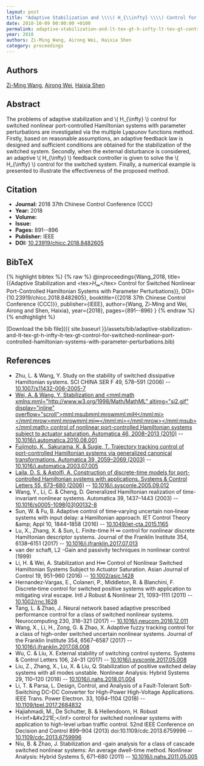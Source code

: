 ```yaml
---
layout: post
title: "Adaptive Stabilization and \\\\( H_{\\infty} \\\\) Control for Switched Nonlinear Port-Controlled Hamiltonian Systems with Parameter Perturbations"
date: 2018-10-09 00:00:00 +0100
permalink: adaptive-stabilization-and-lt-tex-gt-h-infty-lt-tex-gt-control-for-switched-nonlinear-port-controlled-hamiltonian-systems-with-parameter-perturbations
year: 2018
authors: Zi-Ming Wang, Airong Wei, Haixia Shen
category: proceedings
---
```

 
## Authors
[Zi-Ming Wang](authors/zi-ming-wang), [Airong Wei](authors/airong-wei), [Haixia Shen](authors/haixia-shen)
 
## Abstract
The problems of adaptive stabilization and \\( H_{\infty} \\) control for switched nonlinear port-controlled Hamiltonian systems with parameter perturbations are investigated via the multiple Lyapunov functions method. Firstly, based on reasonable assumptions, an adaptive feedback law is designed and sufficient conditions are obtained for the stabilization of the switched system. Secondly, when the external disturbance is considered, an adaptive \\( H_{\infty} \\) feedback controller is given to solve the \\( H_{\infty} \\) control for the switched system. Finally, a numerical example is presented to illustrate the effectiveness of the proposed method.
 
## Citation
- **Journal:** 2018 37th Chinese Control Conference (CCC)
- **Year:** 2018
- **Volume:** 
- **Issue:** 
- **Pages:** 891--896
- **Publisher:** IEEE
- **DOI:** [10.23919/chicc.2018.8482605](https://doi.org/10.23919/chicc.2018.8482605)
 
## BibTeX
{% highlight bibtex %}
{% raw %}
@inproceedings{Wang_2018,
  title={{Adaptive Stabilization and &lt;tex&gt;$H_{\infty}$&lt;/tex&gt; Control for Switched Nonlinear Port-Controlled Hamiltonian Systems with Parameter Perturbations}},
  DOI={10.23919/chicc.2018.8482605},
  booktitle={{2018 37th Chinese Control Conference (CCC)}},
  publisher={IEEE},
  author={Wang, Zi-Ming and Wei, Airong and Shen, Haixia},
  year={2018},
  pages={891--896}
}
{% endraw %}
{% endhighlight %}
 
[Download the bib file]({{ site.baseurl }}/assets/bib/adaptive-stabilization-and-lt-tex-gt-h-infty-lt-tex-gt-control-for-switched-nonlinear-port-controlled-hamiltonian-systems-with-parameter-perturbations.bib)
 
## References
- Zhu, L. & Wang, Y. Study on the stability of switched dissipative Hamiltonian systems. SCI CHINA SER F 49, 578–591 (2006) -- [10.1007/s11432-006-2005-7](https://doi.org/10.1007/s11432-006-2005-7)
- [Wei, A. & Wang, Y. Stabilization and <mml:math xmlns:mml="http://www.w3.org/1998/Math/MathML" altimg="si2.gif" display="inline" overflow="scroll"><mml:msub><mml:mrow><mml:mi>H</mml:mi></mml:mrow><mml:mrow><mml:mi>∞</mml:mi></mml:mrow></mml:msub></mml:math> control of nonlinear port-controlled Hamiltonian systems subject to actuator saturation. Automatica 46, 2008–2013 (2010)](stabilization-and-h-control-of-nonlinear-port-controlled-hamiltonian-systems-subject-to-actuator-saturation) -- [10.1016/j.automatica.2010.08.001](https://doi.org/10.1016/j.automatica.2010.08.001)
- [Fujimoto, K., Sakurama, K. & Sugie, T. Trajectory tracking control of port-controlled Hamiltonian systems via generalized canonical transformations. Automatica 39, 2059–2069 (2003)](trajectory-tracking-control-of-port-controlled-hamiltonian-systems-via-generalized-canonical-transformations) -- [10.1016/j.automatica.2003.07.005](https://doi.org/10.1016/j.automatica.2003.07.005)
- [Laila, D. S. & Astolfi, A. Construction of discrete-time models for port-controlled Hamiltonian systems with applications. Systems &amp; Control Letters 55, 673–680 (2006)](construction-of-discrete-time-models-for-port-controlled-hamiltonian-systems-with-applications) -- [10.1016/j.sysconle.2005.09.012](https://doi.org/10.1016/j.sysconle.2005.09.012)
- Wang, Y., Li, C. & Cheng, D. Generalized Hamiltonian realization of time-invariant nonlinear systems. Automatica 39, 1437–1443 (2003) -- [10.1016/s0005-1098(03)00132-8](https://doi.org/10.1016/s0005-1098(03)00132-8)
- Sun, W. & Fu, B. Adaptive control of time‐varying uncertain non‐linear systems with input delay: a Hamiltonian approach. IET Control Theory &amp;amp; Appl 10, 1844–1858 (2016) -- [10.1049/iet-cta.2015.1165](https://doi.org/10.1049/iet-cta.2015.1165)
- Lu, X., Zhang, X. & Sun, L. Finite-time H ∞ control for nonlinear discrete Hamiltonian descriptor systems. Journal of the Franklin Institute 354, 6138–6151 (2017) -- [10.1016/j.jfranklin.2017.07.013](https://doi.org/10.1016/j.jfranklin.2017.07.013)
- van der schaft, L2 -Gain and passivity techniques in nonlinear control (1999)
- Li, H. & Wei, A. Stabilization and H∞ Control of Nonlinear Switched Hamiltonian Systems Subject to Actuator Saturation. Asian Journal of Control 19, 951–960 (2016) -- [10.1002/asjc.1428](https://doi.org/10.1002/asjc.1428)
- Hernandez‐Vargas, E., Colaneri, P., Middleton, R. & Blanchini, F. Discrete‐time control for switched positive systems with application to mitigating viral escape. Intl J Robust &amp; Nonlinear 21, 1093–1111 (2011) -- [10.1002/rnc.1628](https://doi.org/10.1002/rnc.1628)
- Tang, L. & Zhao, J. Neural network based adaptive prescribed performance control for a class of switched nonlinear systems. Neurocomputing 230, 316–321 (2017) -- [10.1016/j.neucom.2016.12.011](https://doi.org/10.1016/j.neucom.2016.12.011)
- Wang, X., Li, H., Zong, G. & Zhao, X. Adaptive fuzzy tracking control for a class of high-order switched uncertain nonlinear systems. Journal of the Franklin Institute 354, 6567–6587 (2017) -- [10.1016/j.jfranklin.2017.08.008](https://doi.org/10.1016/j.jfranklin.2017.08.008)
- Wu, C. & Liu, X. External stability of switching control systems. Systems &amp; Control Letters 106, 24–31 (2017) -- [10.1016/j.sysconle.2017.05.008](https://doi.org/10.1016/j.sysconle.2017.05.008)
- Liu, Z., Zhang, X., Lu, X. & Liu, Q. Stabilization of positive switched delay systems with all modes unstable. Nonlinear Analysis: Hybrid Systems 29, 110–120 (2018) -- [10.1016/j.nahs.2018.01.004](https://doi.org/10.1016/j.nahs.2018.01.004)
- Li, T. & Parsa, L. Design, Control, and Analysis of a Fault-Tolerant Soft-Switching DC–DC Converter for High-Power High-Voltage Applications. IEEE Trans. Power Electron. 33, 1094–1104 (2018) -- [10.1109/tpel.2017.2684832](https://doi.org/10.1109/tpel.2017.2684832)
- Hajiahmadi, M., De Schutter, B. & Hellendoorn, H. Robust H&lt;inf&gt;&amp;#x221E;&lt;/inf&gt; control for switched nonlinear systems with application to high-level urban traffic control. 52nd IEEE Conference on Decision and Control 899–904 (2013) doi:10.1109/cdc.2013.6759996 -- [10.1109/cdc.2013.6759996](https://doi.org/10.1109/cdc.2013.6759996)
- Niu, B. & Zhao, J. Stabilization and -gain analysis for a class of cascade switched nonlinear systems: An average dwell-time method. Nonlinear Analysis: Hybrid Systems 5, 671–680 (2011) -- [10.1016/j.nahs.2011.05.005](https://doi.org/10.1016/j.nahs.2011.05.005)

